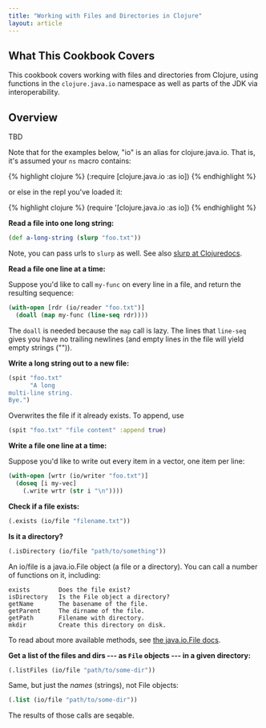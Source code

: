 ```yaml
---
title: "Working with Files and Directories in Clojure"
layout: article
---
```


## What This Cookbook Covers

This cookbook covers working with files and directories from Clojure, using functions in the `clojure.java.io` namespace
as well as parts of the JDK via interoperability.


## Overview

TBD

Note that for the examples below, "io" is an alias for
clojure.java.io. That is, it's assumed your `ns` macro contains:

{% highlight clojure %}
(:require [clojure.java.io :as io])
{% endhighlight %}

or else in the repl you've loaded it:

{% highlight clojure %}
(require '[clojure.java.io :as io])
{% endhighlight %}


**Read a file into one long string:**

```clojure
(def a-long-string (slurp "foo.txt"))
```

Note, you can pass urls to `slurp` as well. See also [slurp at
Clojuredocs](http://clojuredocs.org/clojure_core/clojure.core/slurp).


**Read a file one line at a time:**

Suppose you'd like to call `my-func` on every line in a file,
and return the resulting sequence:

```clojure
(with-open [rdr (io/reader "foo.txt")]
  (doall (map my-func (line-seq rdr))))
```

The `doall` is needed because the `map` call is lazy. The lines that
`line-seq` gives you have no trailing newlines (and empty lines in the
file will yield empty strings ("")).


**Write a long string out to a new file:**

```clojure
(spit "foo.txt"
      "A long
multi-line string.
Bye.")
```

Overwrites the file if it already exists. To append, use

```clojure
(spit "foo.txt" "file content" :append true)
```


**Write a file one line at a time:**

Suppose you'd like to write out every item in a vector, one item per
line:

```clojure
(with-open [wrtr (io/writer "foo.txt")]
  (doseq [i my-vec]
    (.write wrtr (str i "\n"))))
```


**Check if a file exists:**

```clojure
(.exists (io/file "filename.txt"))
```

**Is it a directory?**

```clojure
(.isDirectory (io/file "path/to/something"))
```

An io/file is a java.io.File object (a file or a directory). You can
call a number of functions on it, including:

    exists        Does the file exist?
    isDirectory   Is the File object a directory?
    getName       The basename of the file.
    getParent     The dirname of the file.
    getPath       Filename with directory.
    mkdir         Create this directory on disk.

To read about more available methods, see [the java.io.File
docs](http://docs.oracle.com/javase/7/docs/api/java/io/File.html).

**Get a list of the files and dirs --- as `File` objects --- in a
given directory:**

```clojure
(.listFiles (io/file "path/to/some-dir"))
```

Same, but just the *names* (strings), not File objects:

```clojure
(.list (io/file "path/to/some-dir"))
```

The results of those calls are seqable.
